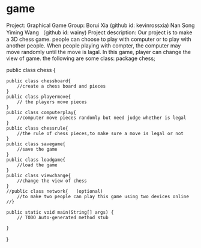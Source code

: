 # game
Project: Graphical Game
Group:
Borui Xia (github id: kevinrossxia)
Nan Song
Yiming Wang （github id: wainy)
Project description:
Our project is to make a 3D chess game. people can choose to play with computer or to play with another people. 
When people playing with compter, the computer may move randomly until the move is lagal. 
In this game, player can change the view of game.
the following are some class:
package chess;

public class chess {

	public class chessboard{
		//create a chess board and pieces
	}
	public class playermove{
		// the players move pieces
	}
    public class computerplay{
		//computer move pieces randomly but need judge whether is legal
	}
	public class chessrule{
		//the rule of chess pieces,to make sure a move is legal or not
	}
	public class savegame{
		//save the game
	}
	public class loadgame{
		//load the game
	}
	public class viewchange{
		//change the view of chess
	}
	//public class network{   (optional)
		//to make two people can play this game using two devices online
	//}
	
	public static void main(String[] args) {
		// TODO Auto-generated method stub

	}

}
